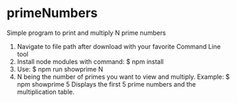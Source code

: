 # primeNumbers
Simple program to print and multiply N prime numbers

1. Navigate to file path after download with your favorite Command Line tool
2. Install node modules with command: $ npm install
3. Use: $ npm run showprime N
4. N being the number of primes you want to view and multiply. Example:
   $ npm showprime 5  Displays the first 5 prime numbers and the multiplication table.
